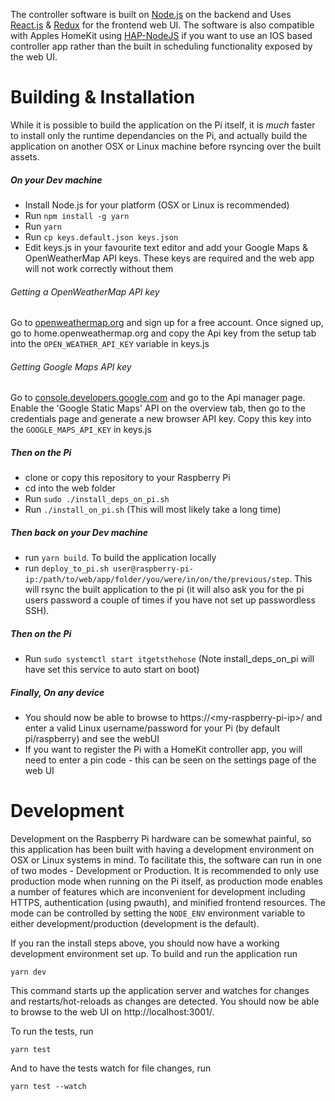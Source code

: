 The controller software is built on [Node.js](https://nodejs.org) on the backend and Uses [React.js](https://facebook.github.io/react/) & [Redux](https://github.com/rackt/redux) for the frontend web UI. The software is also compatible with Apples HomeKit using [HAP-NodeJS](https://github.com/KhaosT/HAP-NodeJS) if you want to use an IOS based controller app rather than the built in scheduling functionality exposed by the web UI.

Building & Installation
=======================
While it is possible to build the application on the Pi itself, it is *much* faster to install only the runtime dependancies on the Pi, and actually build the application on another OSX or Linux machine before rsyncing over the built assets.

##### On your Dev machine
* Install Node.js for your platform (OSX or Linux is recommended)
* Run ```npm install -g yarn```
* Run ```yarn```
* Run ```cp keys.default.json keys.json```
* Edit keys.js in your favourite text editor and add your Google Maps & OpenWeatherMap API keys. These keys are required and the web app will not work correctly without them

 ###### Getting a OpenWeatherMap API key
 Go to [openweathermap.org](http://openweathermap.org) and sign up for a free account. Once signed up, go to home.openweathermap.org and copy the Api key from the setup tab into the ```OPEN_WEATHER_API_KEY``` variable in keys.js

 ###### Getting Google Maps API key
 Go to [console.developers.google.com](https://console.developers.google.com/) and go to the Api manager page. Enable the 'Google Static Maps' API on the overview tab, then go to the credentials page and generate a new browser API key. Copy this key into the ```GOOGLE_MAPS_API_KEY``` in keys.js

##### Then on the Pi
* clone or copy this repository to your Raspberry Pi
* cd into the web folder
* Run ```sudo ./install_deps_on_pi.sh```
* Run ```./install_on_pi.sh``` (This will most likely take a long time)

##### Then back on your Dev machine
* run ```yarn build```. To build the application locally
* run ```deploy_to_pi.sh user@raspberry-pi-ip:/path/to/web/app/folder/you/were/in/on/the/previous/step```. This will rsync the built application to the pi (it will also ask you for the pi users password a couple of times if you have not set up passwordless SSH).

##### Then on the Pi
* Run ```sudo systemctl start itgetsthehose``` (Note install_deps_on_pi will have set this service to auto start on boot)

##### Finally, On any device
* You should now be able to browse to https://&lt;my-raspberry-pi-ip&gt;/ and enter a valid Linux username/password for your Pi (by default pi/raspberry) and see the webUI
* If you want to register the Pi with a HomeKit controller app, you will need to enter a pin code - this can be seen on the settings page of the web UI 

Development
===========

Development on the Raspberry Pi hardware can be somewhat painful, so this application has been built with having a development environment on OSX or Linux systems in mind. To facilitate this, the software can run in one of two modes - Development or Production. It is recommended to only use production mode when running on the Pi itself, as production mode enables a number of features which are inconvenient for development including HTTPS, authentication (using pwauth), and minified frontend resources. The mode can be controlled by setting the ```NODE_ENV``` environment variable to either development/production (development is the default).


If you ran the install steps above, you should now have a working development environment set up. To build and run the application run 

```
yarn dev
```

This command starts up the application server and watches for changes and restarts/hot-reloads as changes are detected. You should now be able to browse to the web UI on http://localhost:3001/.

To run the tests, run

```
yarn test
```

And to have the tests watch for file changes, run

```
yarn test --watch
```
